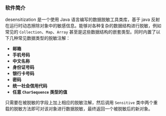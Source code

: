 ### 软件简介

desensitization 是一个使用 Java 语言编写的数据脱敏工具类库，基于 java 反射在运行时动态擦除对象中的敏感信息。能够对各种复杂的数据结构进行脱敏，例如常见的 `Collection`、`Map`、`Array` 甚至是这些数据结构的嵌套类型。同时内置了以下几种常见数据类型的脱敏注解：

-   **邮箱**
-   **手机号码**
-   **中文名称**
-   **身份证号码**
-   **银行卡号码**
-   **密码**
-   **统一社会信用代码**
-   **任意 `CharSequence` 类型的值**

只需要在被脱敏的字段上加上相应的脱敏注解，然后调用 `Sensitive` 类中两个重载的脱敏方法即可对该对象进行数据脱敏，最终返回一个被脱敏后的新对象。